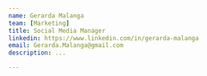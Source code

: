 ```yaml
---
name: Gerarda Malanga
team: [Marketing]
title: Social Media Manager
linkedin: https://www.linkedin.com/in/gerarda-malanga
email: Gerarda.Malanga@gmail.com
description: ...

---
```

